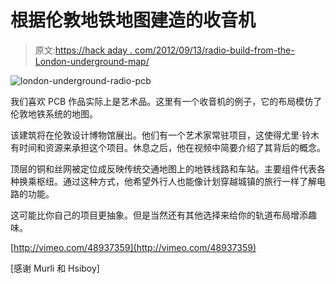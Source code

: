 # 根据伦敦地铁地图建造的收音机

> 原文:[https://hack aday . com/2012/09/13/radio-build-from-the-London-underground-map/](https://hackaday.com/2012/09/13/radio-built-from-the-london-underground-map/)

![](../Images/91106a518e937bafa35e3ff23d3bbccd.png "london-underground-radio-pcb")

我们喜欢 PCB 作品实际上是艺术品。这里有一个收音机的例子，它的布局模仿了伦敦地铁系统的地图。

该建筑将在伦敦设计博物馆展出。他们有一个艺术家常驻项目，这使得尤里·铃木有时间和资源来承担这个项目。休息之后，他在视频中简要介绍了其背后的概念。

顶层的铜和丝网被定位成反映传统交通地图上的地铁线路和车站。主要组件代表各种换乘枢纽。通过这种方式，他希望外行人也能像计划穿越城镇的旅行一样了解电路的功能。

这可能比你自己的项目更抽象。但是当然还有其他选择来给你的轨道布局增添趣味。

[http://vimeo.com/48937359](http://vimeo.com/48937359)

[感谢 Murli 和 Hsiboy]